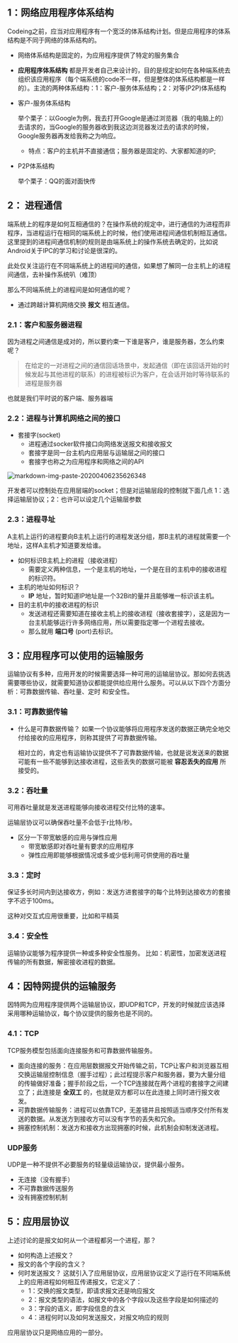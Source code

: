 ## 1：网络应用程序体系结构
Codeing之前，应当对应用程序有一个宽泛的体系结构计划。但是应用程序的体系结构是不同于网络的体系结构的。
  - 网络体系结构是固定的，为应用程序提供了特定的服务集合
  - **应用程序体系结构** 都是开发者自己来设计的，目的是规定如何在各种端系统去组织该应用程序（每个端系统的code不一样，但是整体的体系结构都是一样的）。主流的两种体系结构：1：客户-服务体系结构；2：对等(P2P)体系结构

- 客户-服务体系结构

  举个栗子：以Google为例，我去打开Google是通过浏览器（我的电脑上的）去请求的，当Google的服务器收到我这边浏览器发过去的请求的时候，Google服务器再发给我称之为响应。

  - 特点：客户的主机并不直接通信；服务器是固定的、大家都知道的IP;

- P2P体系结构

  举个栗子：QQ的面对面快传

## 2： 进程通信
端系统上的程序是如何互相通信的？在操作系统的规定中，进行通信的为进程而非程序，当进程运行在相同的端系统上的时候，他们使用进程间通信机制相互通信。这里提到的进程间通信机制的规则是由端系统上的操作系统去确定的，比如说Android关于IPC的学习和讨论是很深的。

此处仅关注运行在不同端系统上的进程间的通信，如果想了解同一台主机上的进程间通信，去补操作系统叭（难顶）

那么不同端系统上的进程间是如何通信的呢？
  - 通过跨越计算机网络交换 **报文** 相互通信。
### 2.1：客户和服务器进程
因为进程之间通信是成对的，所以要约束一下谁是客户，谁是服务器，怎么约束呢？
>在给定的一对进程之间的通信回话场景中，发起通信（即在该回话开始的时候发起与其他进程的联系）的进程被标识为客户，在会话开始时等待联系的进程是服务器

也就是我们平时说的客户端、服务器端

### 2.2：进程与计算机网络之间的接口
- 套接字(socket)
  - 进程通过socker软件接口向网络发送报文和接收报文
  - 套接字是同一台主机内应用层与运输层之间的接口
  - 套接字也称之为应用程序和网络之间的API

![markdown-img-paste-20200406235626348](https://i.loli.net/2020/09/01/LdI82fxlNWZmtsR.png)

开发者可以控制处在应用层端的socket；但是对运输层段的控制就下面几点
   1：选择运输层协议；2：也许可以设定几个运输层参数

### 2.3：进程寻址
A主机上运行的进程要向B主机上运行的进程发送分组，那B主机的进程就需要一个地址，这样A主机才知道要发给谁。
- 如何标识B主机上的进程（接收进程）
  - 需要定义两种信息，一个是主机的地址，一个是在目的主机中的接收进程的标识符。
- 主机的地址如何标识？
  - **IP** 地址，暂时知道IP地址是一个32Bit的量并且能够唯一标识该主机。
- 目的主机中的接收进程的标识
  - 发送进程还需要知道在接收主机上的接收进程（接收套接字），这是因为一台主机能够运行许多网络应用，所以需要指定哪一个进程去接收。
  - 那么就用 **端口号** (port)去标识。

## 3：应用程序可以使用的运输服务
运输协议有多种，应用开发的时候需要选择一种可用的运输层协议。那如何去挑选需要哪些协议，就需要知道协议都能提供给应用什么服务。可以从以下四个方面分析：可靠数据传输、吞吐量、定时
和安全性。
### 3.1：可靠数据传输
- 什么是可靠数据传输？
  如果一个协议能够将应用程序发送的数据正确完全地交付给接收的应用程序，则称其提供了可靠数据传输。

  相对立的，肯定也有运输协议提供不了可靠数据传输，也就是说发送来的数据可能有一些不能够到达接收进程，这些丢失的数据可能被 **容忍丢失的应用** 所接受的。

### 3.2：吞吐量
可用吞吐量就是发送进程能够向接收进程交付比特的速率。

运输层协议可以确保吞吐量不会低于r比特/秒。

- 区分一下带宽敏感的应用与弹性应用
  - 带宽敏感即对吞吐量有要求的应用程序
  - 弹性应用即能够根据情况或多或少低利用可供使用的吞吐量

### 3.3：定时
保证多长时间内到达接收方，例如：发送方进套接字的每个比特到达接收方的套接字不迟于100ms。

这种对交互式应用很重要，比如和平精英

### 3.4：安全性
运输协议能够为程序提供一种或多种安全性服务。
比如：机密性，加密发送进程传输的所有数据，解密接收进程的数据。

## 4：因特网提供的运输服务
因特网为应用程序提供两个运输层协议，即UDP和TCP，开发的时候就应该选择采用哪种运输协议，每个协议提供的服务也是不同的。
### 4.1：TCP
TCP服务模型包括面向连接服务和可靠数据传输服务。
  - 面向连接的服务：在应用层数据报文开始传输之前，TCP让客户和浏览器互相交换运输层控制信息（握手过程）；此过程提示客户和服务器，要为大量分组的传输做好准备；握手阶段之后，一个TCP连接就在两个进程的套接字之间建立了；此连接是 **全双工** 的，也就是双方都可以在此连接上同时进行报文收发。
  - 可靠数据传输服务：进程可以依靠TCP，无差错并且按照适当顺序交付所有发送的数据。从发送方到接收方可以没有字节的丢失和冗余。
  - 拥塞控制机制：发送方和接收方出现拥塞的时候，此机制会抑制发送进程。
### UDP服务
UDP是一种不提供不必要服务的轻量级运输协议，提供最小服务。
- 无连接（没有握手）
- 不可靠数据传送服务
- 没有拥塞控制机制

## 5：应用层协议
上述讨论的是报文如何从一个进程都另一个进程，那？
- 如何构造上述报文？
- 报文的各个字段的含义？
- 何时发送报文？
这就引入了应用层协议，应用层协议定义了运行在不同端系统上的应用进程如何相互传递报文，它定义了：
  - 1：交换的报文类型，即请求报文还是响应报文
  - 2：报文类型的语法，如报文中的各个字段以及这些字段是如何描述的
  - 3：字段的语义，即字段信息的含义
  - 4：进程何时以及如何发送报文，对报文响应的规则

应用层协议只是网络应用的一部分。
